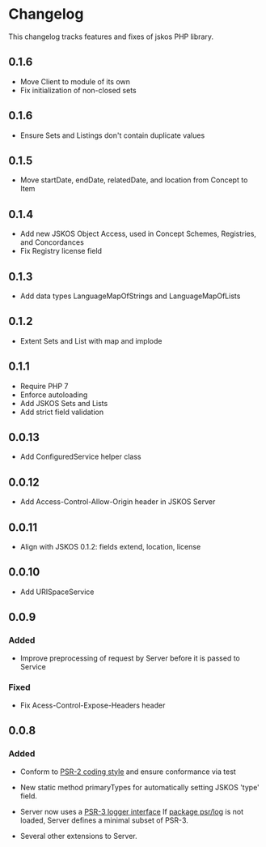 # Changelog

This changelog tracks features and fixes of jskos PHP library.

## 0.1.6

* Move Client to module of its own
* Fix initialization of non-closed sets

## 0.1.6

* Ensure Sets and Listings don't contain duplicate values

## 0.1.5

* Move startDate, endDate, relatedDate, and location from Concept to Item

## 0.1.4

* Add new JSKOS Object Access, used in Concept Schemes, Registries, and Concordances
* Fix Registry license field

## 0.1.3

* Add data types LanguageMapOfStrings and LanguageMapOfLists

## 0.1.2

* Extent Sets and List with map and implode

## 0.1.1

* Require PHP 7
* Enforce autoloading
* Add JSKOS Sets and Lists
* Add strict field validation

## 0.0.13

* Add ConfiguredService helper class

## 0.0.12

* Add Access-Control-Allow-Origin header in JSKOS Server

## 0.0.11

* Align with JSKOS 0.1.2: fields extend, location, license

## 0.0.10

* Add URISpaceService

## 0.0.9

### Added

* Improve preprocessing of request by Server before it is passed to Service

### Fixed

* Fix Acess-Control-Expose-Headers header

## 0.0.8

### Added

* Conform to [PSR-2 coding style](http://www.php-fig.org/psr/psr-2/) and ensure
  conformance via test

* New static method primaryTypes for automatically setting JSKOS 'type' field.

* Server now uses a [PSR-3 logger interface](http://www.php-fig.org/psr/psr-3/)
  If [package psr/log](https://packagist.org/packages/psr/log) is not loaded, 
  Server defines a minimal subset of PSR-3.

* Several other extensions to Server.

